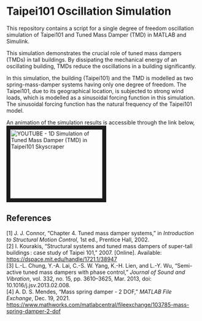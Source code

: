 # Taipei101 Oscillation Simulation

This repository contains a script for a single degree of freedom oscillation simulation of Taipei101 and Tuned Mass Damper (TMD) in MATLAB and Simulink.

This simulation demonstrates the crucial role of tuned mass dampers (TMDs) in tall buildings. By dissipating the mechanical energy of an oscillating building, TMDs reduce the oscillations in a building significantly.

In this simulation, the building (Taipei101) and the TMD is modelled as two spring-mass-damper systems having only one degree of freedom. The Taipei101, due to its geographical location, is subjected to strong wind loads, which is modelled as a sinusoidal forcing function in this simulation. The sinusoidal forcing function has the natural frequency of the Taipei101 model.

An animation of the simulation results is accessible through the link below, <br>
<a href="http://www.youtube.com/watch?feature=player_embedded&v=3ZoQzev_tI4
" target="_blank"><img src="http://img.youtube.com/vi/3ZoQzev_tI4/0.jpg" 
alt="YOUTUBE - 1D Simulation of Tuned Mass Damper (TMD) in Taipei101 Skyscraper" width="240" height="180" border="10" /></a>

## References
\[1\] J. J. Connor, “Chapter 4. Tuned mass damper systems,” in *Introduction to Structural Motion Control*, 1st ed., Prentice Hall, 2002. <br>
\[2\] I. Kourakis, “Structural systems and tuned mass dampers of super-tall buildings : case study of Taipei 101,” 2007. \[Online\]. Available: https://dspace.mit.edu/handle/1721.1/38947 <br>
\[3\] L.-L. Chung, Y.-A. Lai, C.-S. W. Yang, K.-H. Lien, and L.-Y. Wu, “Semi-active tuned mass dampers with phase control,” *Journal of Sound and Vibration*, vol. 332, no. 15, pp. 3610–3625, Mar. 2013, doi: 10.1016/j.jsv.2013.02.008. <br>
\[4\] A. D. S. Mendes, “Mass spring damper - 2 DOF,” *MATLAB File Exchange*, Dec. 19, 2021. https://www.mathworks.com/matlabcentral/fileexchange/103785-mass-spring-damper-2-dof <br>
